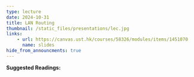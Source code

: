 ```yaml
---
type: lecture
date: 2024-10-31
title: LAN Routing
thumbnail: /static_files/presentations/lec.jpg
links: 
    - url: https://canvas.ust.hk/courses/58326/modules/items/1451070
      name: slides
hide_from_announcments: true
---
```

**Suggested Readings:**

